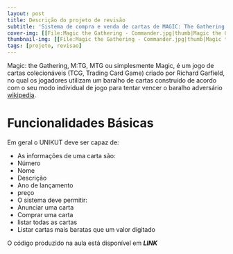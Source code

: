 ```yaml
---
layout: post
title: Descrição do projeto de revisão
subtitle: 'Sistema de compra e venda de cartas de MAGIC: The Gathering'
cover-img: [[File:Magic the Gathering - Commander.jpg|thumb|Magic the Gathering - Commander]]
thumbnail-img: [[File:Magic the Gathering - Commander.jpg|thumb|Magic the Gathering - Commander]]
tags: [projeto, revisao]
---
```


Magic: the Gathering, M:TG, MTG ou simplesmente Magic, é um jogo de cartas colecionáveis (TCG, Trading Card Game) criado por Richard Garfield, no qual os jogadores utilizam um baralho de cartas construído de acordo com o seu modo individual de jogo para tentar vencer o baralho adversário [wikipedia](https://pt.wikipedia.org/wiki/Magic:_The_Gathering).

# Funcionalidades Básicas

Em geral o UNIKUT deve ser capaz de:

- As informações de uma carta são:
 - Número
 - Nome
 - Descrição
 - Ano de lançamento
 - preço 
- O sistema deve permitir:
 - Anunciar uma carta
 - Comprar uma carta
 - listar todas as cartas
 - Listar cartas mais baratas que um valor digitado

O código produzido na aula está disponível em ***LINK***